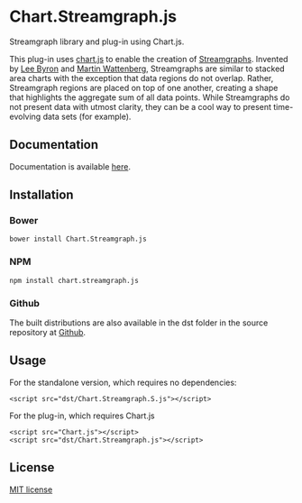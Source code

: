 # Chart.Streamgraph.js
Streamgraph library and plug-in using Chart.js.

This plug-in uses [chart.js](http://chartjs.org) to enable the creation of [Streamgraphs](http://leebyron.com/streamgraph/). Invented by [Lee Byron](http://leebyron.com) and [Martin Wattenberg](http://www.bewitched.com/), Streamgraphs are similar to stacked area charts with the exception that data regions do not overlap. Rather, Streamgraph regions are placed on top of one another, creating a shape that highlights the aggregate sum of all data points. While Streamgraphs do not present data with utmost clarity, they can be a cool way to present time-evolving data sets (for example).

## Documentation

Documentation is available [here](http://tmroyal.github.io/Chart.Streamgraph/).

## Installation

### Bower

`bower install Chart.Streamgraph.js`

### NPM

`npm install chart.streamgraph.js`

### Github

The built distributions are also available in the dst folder in 
the source repository at [Github](https://github.com/tmroyal/Chart.Streamgraph).

## Usage

For the standalone version, which requires no dependencies:

```
<script src="dst/Chart.Streamgraph.S.js"></script>
```

For the plug-in, which requires Chart.js

```
<script src="Chart.js"></script>
<script src="dst/Chart.Streamgraph.js"></script>
```

## License

[MIT license](http://opensource.org/licenses/MIT)

